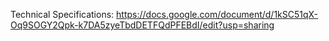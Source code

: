 Technical Specifications: https://docs.google.com/document/d/1kSC51qX-Oq9SOGY2Qpk-k7DA5zyeTbdDETFQdPFEBdI/edit?usp=sharing